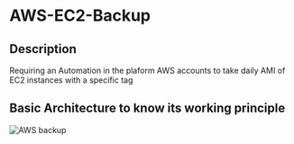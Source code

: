 # AWS-EC2-Backup

## Description
Requiring an Automation in the plaform AWS accounts to take daily AMI of EC2 instances with a specific tag

## Basic Architecture to know its working principle

![AWS backup](https://user-images.githubusercontent.com/102149859/213166923-a732e423-b30a-44a0-b2ab-b2fd6df52132.JPG)

